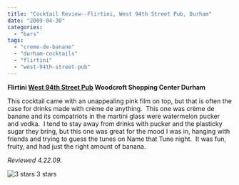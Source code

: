```yaml
---
title: "Cocktail Review--Flirtini, West 94th Street Pub, Durham"
date: "2009-04-30"
categories:
  - "bars"
tags:
  - "creme-de-banane"
  - "durham-cocktails"
  - "flirtini"
  - "west-94th-street-pub"
---
```


**Flirtini [West 94th Street Pub](http://west94stpub.com/) Woodcroft Shopping Center Durham**

This cocktail came with an unappealing pink film on top, but that is often the case for drinks made with crème de anything.  This one was crème de banane and its compatriots in the martini glass were watermelon pucker and vodka.  I tend to stay away from drinks with pucker and the plasticky sugar they bring, but this one was great for the mood I was in, hanging with friends and trying to guess the tunes on Name that Tune night.  It was fun, fruity, and had just the right amount of banana.

_Reviewed 4.22.09._




<div class="caption">

![3 stars](http://s3.amazonaws.com/thegourmez-wpmedia/2009/02/rating_avocado1.gif "rating_avocado1") 3 stars</div>

